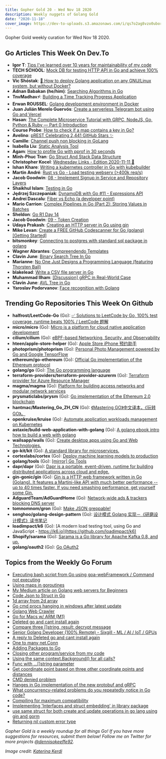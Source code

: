 ```yaml
---
title: Gopher Gold 20 - Wed Nov 18 2020
description: Weekly nuggets of Golang Gold
date: "2020-11-18"
cover_image: https://dev-to-uploads.s3.amazonaws.com/i/qs7o2ag8vzo0uborgc7v.png
---
```


Gopher Gold weekly curation for Wed Nov 18 2020.



## Go Articles This Week On Dev.To

- **Igor T**: [Tips I've learned over 10 years for maintainability of my code](https://dev.to/exceedteam/tips-for-maintainable-code-3ike)
- **TECH SCHOOL**: [Mock DB for testing HTTP API in Go and achieve 100% coverage](https://dev.to/techschoolguru/mock-db-for-testing-http-api-in-go-and-achieve-100-coverage-4pa9)
- **Vic Shóstak**: [🚚 How to deploy Golang application on any GNU/Linux system, but without Docker?](https://dev.to/koddr/how-to-deploy-golang-application-on-any-gnu-linux-system-but-without-docker-59m1)
- **Adnan Babakan (he/him)**: [Searching Algorithms in Go](https://dev.to/adnanbabakan/searching-algorithms-in-go-cop)
- **TnvMadhav⚡**: [Building a Time Tracking Progress Application](https://dev.to/tnvmadhav/building-a-time-tracking-progress-application-3id3)
- **Erwan ROUSSEL**: [Golang development environment in Docker](https://dev.to/dimensi0n/golang-development-environment-in-docker-4a1g)
- **Juan Julián Merelo Guervós**: [Create a serverless Telegram bot using Go and Vercel](https://dev.to/jj/create-a-serverless-telegram-bot-using-go-and-vercel-4fdb)
- **Hasan**: [The Complete Microservice Tutorial with GRPC, NodeJS, Go, Python & Ruby — Part 0 Introduction](https://dev.to/joker666/the-complete-microservice-tutorial-with-grpc-nodejs-go-python-ruby-part-0-introduction-52ah)
- **Course Probe**: [How to check if a map contains a key in Go?](https://dev.to/courseprobe/how-to-check-if-a-map-contains-a-key-in-go-1b22)
- **Avelino**: [pREST Celebrating 2,441 GitHub Stars ✨](https://dev.to/prestd/prest-celebrating-2-441-github-stars-9ln)
- **Camille**: [Channel push non blocking in GoLang](https://dev.to/calj/channel-push-non-blocking-in-golang-1p8g)
- **Isabella Liu**: [Static Analysis Tool](https://dev.to/isabellaliu77/static-analysis-tool-40o6)
- **Agam**: [How to profile Go with pprof in 30 seconds](https://dev.to/agamm/how-to-profile-go-with-pprof-in-30-seconds-592a)
- **Minh-Phuc Tran**: [Go Struct And Stack Data Structure](https://dev.to/phuctm97/2-min-codecamp-golang-struct-and-stack-data-structure-3bmk)
- **Christopher Kocel**: [Wednesday Links - Edition 2020-11-11 🥟](https://dev.to/0xkkocel/wednesday-links-edition-2020-11-11-47kk)
- **Ishan Khare**: [Writing a kubernetes controller in Go with kubebuilder](https://dev.to/ishankhare07/writing-a-simple-kubernetes-controller-in-go-with-kubebuilder-ib8)
- **Martin André**: [Rust vs Go - Load testing webserv (>400k req/s)](https://dev.to/martichou/rust-vs-go-load-testing-400k-req-s-53l)
- **Jacob Goodwin**: [08 - Implement Signup in Service and Repository Layers](https://dev.to/jacobsngoodwin/08-implement-signup-in-service-and-repository-layers-4coe)
- **Shaikhul Islam**: [Testing in Go](https://dev.to/shaikhul/testing-in-go-44ih)
- **Jędrzej Szczepaniak**: [DynamoDB with Go #11 - Expressions API](https://dev.to/jbszczepaniak/dynamodb-with-go-11-expressions-api-1big)
- **Andrei Dascalu**: [Fiber vs Echo (a developer point)](https://dev.to/andreidascalu/fiber-vs-echo-a-developer-point-4lo3)
- **Mario Carrion**: [Complex Pipelines in Go (Part 2): Storing Values in Batches](https://dev.to/mariocarrion/complex-pipelines-in-go-part-2-storing-values-in-batches-f2m)
- **Sheldon**: [Go R1 Day 14](https://dev.to/sheldonhull/go-r1-day-14-4d1h)
- **Jacob Goodwin**: [09 - Token Creation](https://dev.to/jacobsngoodwin/09-token-creation-gjh)
- **Udaya Prakash**: [Creating an HTTP server in Go using gin](https://dev.to/udaya2899/creating-an-http-server-in-go-using-gin-2cfh)
- **Mike Levan**: [Create a FREE GitHub Codescanner for Go (golang) [Getting Started]](https://dev.to/thenjdevopsguy/create-a-free-github-codescanner-for-go-golang-getting-started-3h0e)
- **bitsmonkey**: [Connecting to postgres with standard sql package in golang](https://dev.to/bitsmonkey/connecting-to-postgres-with-standard-sql-package-in-golang-hmh)
- **Wagner Abrantes**: [Compreendendo Templates](https://dev.to/vapordev/compreendendo-templates-2pg3)
- **Clavin June**: [Binary Search Tree In Go](https://dev.to/clavinjune/binary-search-tree-in-go-4hff)
- **Marianne**: [No One Just Designs a Programming Language (featuring Thorsten Ball)](https://dev.to/bellmar/no-one-just-designs-a-programming-language-featuring-thorsten-ball-3a1o)
- **blakelead**: [Write a CSV file server in Go](https://dev.to/blakelead/write-a-csv-file-server-in-go-3p7k)
- **Muhammad Ilham**: [[Discussion] gRPC in Real-World Case](https://dev.to/mhdiiilham/discussion-grpc-in-real-world-case-3233)
- **Clavin June**: [AVL Tree in Go](https://dev.to/clavinjune/avl-tree-in-go-g46)
- **Yaroslav Podorvanov**: [Face recognition with Golang](https://dev.to/yaroslavpodorvanov/face-recognition-with-golang-4k6f)



## Trending Go Repositories This Week On Github

- **halfrost/LeetCode-Go** (Go): [✅ Solutions to LeetCode by Go, 100% test coverage, runtime beats 100% / LeetCode 题解](https://github.com/halfrost/LeetCode-Go)
- **micro/micro** (Go): [Micro is a platform for cloud native application development](https://github.com/micro/micro)
- **cilium/cilium** (Go): [eBPF-based Networking, Security, and Observability](https://github.com/cilium/cilium)
- **hteen/apple-store-helper** (Go): [Apple Store iPhone 预约助手](https://github.com/hteen/apple-store-helper)
- **photoprism/photoprism** (Go): [Personal Photo Management powered by Go and Google TensorFlow](https://github.com/photoprism/photoprism)
- **ethereum/go-ethereum** (Go): [Official Go implementation of the Ethereum protocol](https://github.com/ethereum/go-ethereum)
- **golang/go** (Go): [The Go programming language](https://github.com/golang/go)
- **terraform-providers/terraform-provider-azurerm** (Go): [Terraform provider for Azure Resource Manager](https://github.com/terraform-providers/terraform-provider-azurerm)
- **magma/magma** (Go): [Platform for building access networks and modular network services](https://github.com/magma/magma)
- **prysmaticlabs/prysm** (Go): [Go implementation of the Ethereum 2.0 blockchain](https://github.com/prysmaticlabs/prysm)
- **hantmac/Mastering_Go_ZH_CN** (Go): [《Mastering GO》中文译本，《玩转 GO》。](https://github.com/hantmac/Mastering_Go_ZH_CN)
- **openkruise/kruise** (Go): [Automate application workloads management on Kubernetes](https://github.com/openkruise/kruise)
- **astaxie/build-web-application-with-golang** (Go): [A golang ebook intro how to build a web with golang](https://github.com/astaxie/build-web-application-with-golang)
- **wailsapp/wails** (Go): [Create desktop apps using Go and Web Technologies.](https://github.com/wailsapp/wails)
- **go-kit/kit** (Go): [A standard library for microservices.](https://github.com/go-kit/kit)
- **cortexlabs/cortex** (Go): [Deploy machine learning models to production](https://github.com/cortexlabs/cortex)
- **golang/tools** (Go): [[mirror] Go Tools](https://github.com/golang/tools)
- **dapr/dapr** (Go): [Dapr is a portable, event-driven, runtime for building distributed applications across cloud and edge.](https://github.com/dapr/dapr)
- **gin-gonic/gin** (Go): [Gin is a HTTP web framework written in Go (Golang). It features a Martini-like API with much better performance -- up to 40 times faster. If you need smashing performance, get yourself some Gin.](https://github.com/gin-gonic/gin)
- **AdguardTeam/AdGuardHome** (Go): [Network-wide ads & trackers blocking DNS server](https://github.com/AdguardTeam/AdGuardHome)
- **tomnomnom/gron** (Go): [Make JSON greppable!](https://github.com/tomnomnom/gron)
- **senghoo/golang-design-pattern** (Go): [设计模式 Golang 实现－《研磨设计模式》读书笔记](https://github.com/senghoo/golang-design-pattern)
- **loadimpact/k6** (Go): [A modern load testing tool, using Go and JavaScript - https://k6.io](https://github.com/loadimpact/k6)
- **Shopify/sarama** (Go): [Sarama is a Go library for Apache Kafka 0.8, and up.](https://github.com/Shopify/sarama)
- **golang/oauth2** (Go): [Go OAuth2](https://github.com/golang/oauth2)



## Topics from the Weekly Go Forum

- [Executing bash script from Go using goa-webFramework / Command not executing](https://forum.golangbridge.org/t/executing-bash-script-from-go-using-goa-webframework-command-not-executing/21281)
- [Using maps in goroutines](https://forum.golangbridge.org/t/using-maps-in-goroutines/21317)
- [My Medium article on Golang web servers for Beginners](https://forum.golangbridge.org/t/my-medium-article-on-golang-web-servers-for-beginners/21309)
- [Code Json to Struct in Go](https://forum.golangbridge.org/t/code-json-to-struct-in-go/21278)
- [1d array from 2d array](https://forum.golangbridge.org/t/1d-array-from-2d-array/21307)
- [Go cmd procs hanging in windows after latest update](https://forum.golangbridge.org/t/go-cmd-procs-hanging-in-windows-after-latest-update/21276)
- [Golang Web Crawler](https://forum.golangbridge.org/t/golang-web-crawler/21311)
- [Go for Macs w/ ARM (M1)](https://forum.golangbridge.org/t/go-for-macs-w-arm-m1/21323)
- [Deleted go and cant install again](https://forum.golangbridge.org/t/deleted-go-and-cant-install-again/21303)
- [Compare three []string, result: decrypt message](https://forum.golangbridge.org/t/compare-three-string-result-decrypt-message/21292)
- [Senior Golang Developer (100% Remote) - Sixgill - ML / AI / IoT / GPUs](https://forum.golangbridge.org/t/senior-golang-developer-100-remote-sixgill-ml-ai-iot-gpus/21354)
- [A reply to Deleted go and cant install again](https://forum.golangbridge.org/t/a-reply-to-deleted-go-and-cant-install-again/21327)
- [One to many net.Conn](https://forum.golangbridge.org/t/one-to-many-net-conn/21284)
- [Adding Packages to Go](https://forum.golangbridge.org/t/adding-packages-to-go/21320)
- [Closing other program/service from my code](https://forum.golangbridge.org/t/closing-other-program-service-from-my-code/21304)
- [Using the same context.Background() for all calls?](https://forum.golangbridge.org/t/using-the-same-context-background-for-all-calls/21294)
- [Func with ...[]string parameter](https://forum.golangbridge.org/t/func-with-string-parameter/21293)
- [Get coordinate point based on three other coordinate points and distances](https://forum.golangbridge.org/t/get-coordinate-point-based-on-three-other-coordinate-points-and-distances/21291)
- [CMD denied problem](https://forum.golangbridge.org/t/cmd-denied-problem/21299)
- [Hanges in Go implementation of the new protobuf and gRPC](https://forum.golangbridge.org/t/hanges-in-go-implementation-of-the-new-protobuf-and-grpc/21326)
- [What concurrency-related problems do you repeatedly notice in Go code?](https://forum.golangbridge.org/t/what-concurrency-related-problems-do-you-repeatedly-notice-in-go-code/21288)
- [Compiling for maximum compatibility](https://forum.golangbridge.org/t/compiling-for-maximum-compatibility/21300)
- [Implementing 'Interfaces and struct embedding' in library package](https://forum.golangbridge.org/t/implementing-interfaces-and-struct-embedding-in-library-package/21330)
- [use same struct for both create and update operations in go lang using gin and gorm](https://forum.golangbridge.org/t/use-same-struct-for-both-create-and-update-operations-in-go-lang-using-gin-and-gorm/21355)
- [Returning nil custom error type](https://forum.golangbridge.org/t/returning-nil-custom-error-type/21367)

_Gopher Gold is a weekly roundup for all things Go! If you have more suggestions for resources, submit them below! Follow me on Twitter for more projects [@dennisokeeffe92](https://twitter.com/dennisokeeffe92)._

_Image credit: [Katerina Kerdi](https://unsplash.com/@katekerdi)_
